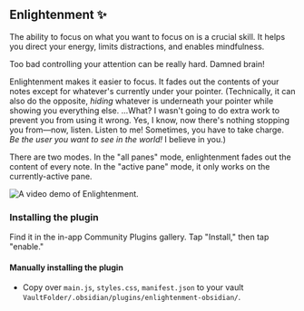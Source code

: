 ## Enlightenment ✨

The ability to focus on what you want to focus on is a crucial skill. It helps you direct your energy, limits distractions, and enables mindfulness.

Too bad controlling your attention can be really hard. Damned brain!

Enlightenment makes it easier to focus. It fades out the contents of your notes except for whatever's currently under your pointer. (Technically, it can also do the opposite, _hiding_ whatever is underneath your pointer while showing you everything else. ...What? I wasn't going to do extra work to prevent you from using it wrong. Yes, I know, now there's nothing stopping you from—now, listen. Listen to me! Sometimes, you have to take charge. _Be the user you want to see in the world!_ I believe in you.)

There are two modes. In the "all panes" mode, enlightenment fades out the content of every note. In the "active pane" mode, it only works on the currently-active pane.

![A video demo of Enlightenment.](https://user-images.githubusercontent.com/3618647/116448582-8344c080-a816-11eb-96be-24be44c6943b.gif)

### Installing the plugin
Find it in the in-app Community Plugins gallery. Tap "Install," then tap "enable."

#### Manually installing the plugin

- Copy over `main.js`, `styles.css`, `manifest.json` to your vault `VaultFolder/.obsidian/plugins/enlightenment-obsidian/`.
